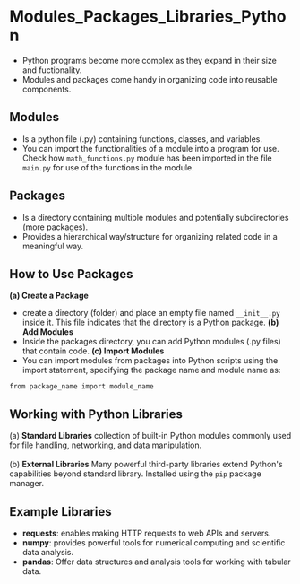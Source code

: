 # Modules_Packages_Libraries_Python
- Python programs become more complex as they expand in their size and fuctionality.
- Modules and packages come handy in organizing code into reusable components. 
## Modules
- Is a python file (.py) containing functions, classes, and variables.
- You can import the functionalities of a module into a program for use.
Check how `math_functions.py` module has been imported in the file `main.py` for use of the functions in the module.
## Packages
- Is a directory containing multiple modules and potentially subdirectories (more packages).
- Provides a hierarchical way/structure for organizing related code in a meaningful way.
## How to Use Packages
**(a) Create a Package**
- create a directory (folder) and place an empty file named `__init__.py` inside it. This file indicates that the directory is a Python package.
**(b) Add Modules**
- Inside the packages directory, you can add Python modules (.py files) that contain code.
**(c) Import Modules**
- You can import modules from packages into Python scripts using the import statement, specifying the package name and module name as:
```
from package_name import module_name
```
## Working with Python Libraries
(a) **Standard Libraries** collection of built-in Python modules commonly used for file handling, networking, and data manipulation. <br> <br>
(b)  **External Libraries** Many powerful third-party libraries extend Python's capabilities beyond standard library. Installed using the `pip` package manager.
## Example Libraries
- **requests**: enables making HTTP requests to web APIs and servers.
- **numpy**: provides powerful tools for numerical computing and scientific data analysis.
- **pandas**: Offer data structures and analysis tools for working with tabular data.
